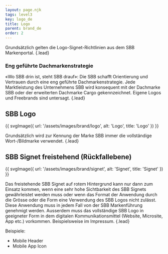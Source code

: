 ```yaml
---
layout: page.njk
tags: level3
key: logo_de
title: Logo
parent: brand_de
order: 2
---
```


Grundsätzlich gelten die Logo-Signet-Richtlinien aus dem <sbb-link variant="inline" type="button" target="_blank" href="https://brand.sbb.ch/document/4">SBB Markenportal</sbb-link>. {.lead}

### Eng geführte Dachmarkenstrategie
«Wo SBB drin ist, steht SBB drauf»: Die SBB schafft Orientierung und Vertrauen durch eine eng geführte Dachmarkenstrategie. Jede Marktleistung des Unternehmens SBB wird konsequent mit der Dachmarke SBB oder der erweiterten Dachmarke Cargo gekennzeichnet. Eigene Logos und Freebrands sind untersagt. {.lead}

## SBB Logo
{{ svgImage({
    url: '/assets/images/brand/logo',
    alt: 'Logo',
    title: 'Logo'
}) }}

Grundsätzlich wird zur Kennung der Marke SBB immer die vollständige Wort-/Bildmarke verwendet. {.lead}


## SBB Signet freistehend (Rückfallebene)
{{ svgImage({
    url: '/assets/images/brand/signet',
    alt: 'Signet',
    title: 'Signet'
}) }}

Das freistehende SBB Signet auf rotem Hintergrund kann nur dann zum Einsatz kommen, wenn eine sehr hohe Sichtbarkeit des SBB Signets gewährleistet werden muss oder wenn das Format der Anwendung durch die Grösse oder die Form eine Verwendung des SBB Logos nicht zulässt. Diese Anwendung muss in jedem Fall von der SBB Markenführung genehmigt werden. Ausserdem muss das vollständige SBB Logo in geeigneter Form in dem digitalen Kommunikationsmittel (Website, Microsite, App etc.) vorkommen. Beispielsweise im Impressum. {.lead}

Beispiele:
- <sbb-link variant="inline" type="button" href="/{{page.lang}}/design-system/mobile/components/header/">Mobile Header</sbb-link>
- <sbb-link variant="inline" type="button" href="/{{page.lang}}/guidelines/regulations/app-icons/">Mobile App Icon</sbb-link>